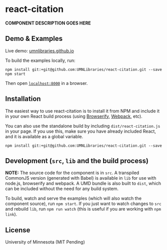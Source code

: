 # react-citation

__COMPONENT DESCRIPTION GOES HERE__


## Demo & Examples

Live demo: [umnlibraries.github.io](https://umnlibraries.github.io/react-citation/)

To build the examples locally, run:

```
npm install git:+git@github.com:UMNLibraries/react-citation.git --save
npm start
```

Then open [`localhost:8000`](http://localhost:8000) in a browser.


## Installation

The easiest way to use react-citation is to install it from NPM and include it in your own React build process (using [Browserify](http://browserify.org), [Webpack](http://webpack.github.io/), etc).

You can also use the standalone build by including `dist/react-citation.js` in your page. If you use this, make sure you have already included React, and it is available as a global variable.

```
npm install git:+git@github.com:UMNLibraries/react-citation.git --save
```

## Development (`src`, `lib` and the build process)

**NOTE:** The source code for the component is in `src`. A transpiled CommonJS version (generated with Babel) is available in `lib` for use with node.js, browserify and webpack. A UMD bundle is also built to `dist`, which can be included without the need for any build system.

To build, watch and serve the examples (which will also watch the component source), run `npm start`. If you just want to watch changes to `src` and rebuild `lib`, run `npm run watch` (this is useful if you are working with `npm link`).

## License

University of Minnesota (MIT Pending)


